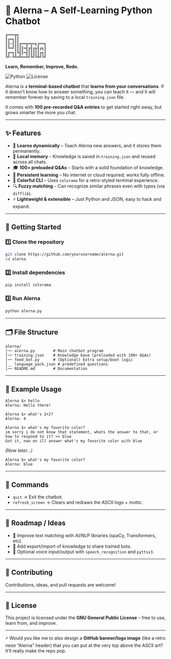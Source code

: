 
# 🤖 Alerna – A Self-Learning Python Chatbot

```
╔═══╦╗
║╔═╗║║
║║─║║║╔══╦═╦═╗╔══╗
║╚═╝║║║║═╣╔╣╔╗╣╔╗║
║╔═╗║╚╣║═╣║║║║║╔╗║
╚╝─╚╩═╩══╩╝╚╝╚╩╝╚╝
```

**Learn, Remember, Improve, Redo.**

![Python](https://img.shields.io/badge/Python-3.x-blue?logo=python)
![License](https://img.shields.io/badge/License-MIT-green)

Alerna is a **terminal-based chatbot** that **learns from your conversations**.
If it doesn’t know how to answer something, you can teach it — and it will remember forever by saving to a local `training.json` file.

It comes with **100 pre-recorded Q\&A entries** to get started right away, but grows smarter the more you chat.

---

## ✨ Features

* 🧠 **Learns dynamically** – Teach Alerna new answers, and it stores them permanently.
* 📂 **Local memory** – Knowledge is saved in `training.json` and reused across all chats.
* 🎓 **100+ preloaded Q\&As** – Starts with a solid foundation of knowledge.
* 🔄 **Persistent learning** – No internet or cloud required; works fully offline.
* 🎨 **Colorful CLI** – Uses `colorama` for a retro-styled terminal experience.
* 🔍 **Fuzzy matching** – Can recognize similar phrases even with typos (via `difflib`).
* ⚡ **Lightweight & extensible** – Just Python and JSON, easy to hack and expand.

---

## 🚀 Getting Started

### 1️⃣ Clone the repository

```bash
git clone https://github.com/yourusername/alerna.git
cd alerna
```

### 2️⃣ Install dependencies

```bash
pip install colorama
```

### 3️⃣ Run Alerna

```bash
python alerna.py
```

---

## 🗂️ File Structure

```
alerna/
│── alerna.py        # Main chatbot program
│── training.json    # Knowledge base (preloaded with 100+ Q&As)
│── feed_bot.py      # (Optional) Extra setup/boot logic
|__ language_pack.json # predefined questions
│── README.md        # Documentation
```

---

## 📝 Example Usage

```
Alerna $> hello
Alerna: Hello there!

Alerna $> what's 2+2?
Alerna: 4

Alerna $> what's my favorite color?
im sorry i do not know that statement, whats the answer to that, or how to respond to it? >> blue
Got it, now on ill answer what's my favorite color with blue
```

*(Now later…)*

```
Alerna $> what's my favorite color?
Alerna: blue
```

---

## 🔧 Commands

* `quit` → Exit the chatbot.
* `refresh_screen` → Clears and redraws the ASCII logo + motto.

---

## 🔮 Roadmap / Ideas

* 🔗 Improve text matching with AI/NLP libraries (spaCy, Transformers, etc).
* 💾 Add export/import of knowledge to share trained bots.
* 🎤 Optional voice input/output with `speech_recognition` and `pyttsx3`.

---

## 🤝 Contributing

Contributions, ideas, and pull requests are welcome!

---

## 📜 License

This project is licensed under the **GNU General Public License** – free to use, learn from, and improve.

---

⚡ Would you like me to also design a **GitHub banner/logo image** (like a retro neon “Alerna” header) that you can put at the very top above the ASCII art? It’ll really make the repo pop.

